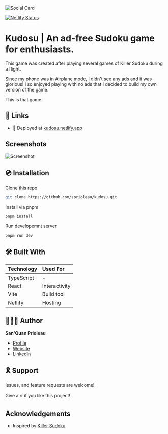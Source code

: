 ![Social Card][social-card-url]

[![Netlify Status](https://api.netlify.com/api/v1/badges/002d0f6e-9c1c-45e3-ba74-1592d6179c43/deploy-status)](https://app.netlify.com/sites/kudosu/deploys)

# Kudosu | An ad-free Sudoku game for enthusiasts.

This game was created after playing several games of Killer Sudoku during a flight.

Since my phone was in Airplane mode, I didn't see any ads and it was glorious! I so enjoyed playing with no ads that I decided to build my own version of the game.

This is that game.

## 🔗 Links

- 🚀 Deployed at [kudosu.netlify.app][deployed-url]

## Screenshots

![Screenshot][screenshot-url]

## 💿 Installation

Clone this repo

```bash
git clone https://github.com/sprioleau/kudosu.git
```

Install via pnpm

```bash
pnpm install
```

Run developemnt server

```bash
pnpm run dev
```

## 🛠 Built With

| Technology    | Used For      |
| :------------ | :------------ |
| TypeScript    | -             |
| React         | Interactivity |
| Vite          | Build tool    |
| Netlify       | Hosting       |

## 👨🏾‍💻 Author

**San'Quan Prioleau**

- [Profile][github-url]
- [Website][website]
- [LinkedIn][linkedin]

## 🎗 Support

Issues, and feature requests are welcome!

Give a ⭐️ if you like this project!

## Acknowledgements

- Inspired by [Killer Sudoku](https://sudoku.com/killer)

<!-- Author Details -->
[github-url]: https://github.com/spriolau "San'Quan Prioleau on Github"
[website]: https://sprioleau.dev "San'Quan Prioleau's personal website"
[linkedin]: https://www.linkedin.com/in/sanquanprioleau/

<!-- Project Details -->
[deployed-url]: https://kudosu.netlify.app
[social-card-url]: https://kudosu.netlify.app/images/social-card.png "Social Card"
[screenshot-url]: https://kudosu.netlify.app/images/gameplay.png "Gameplay Screenshot"
